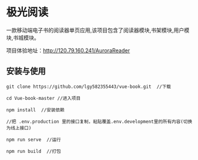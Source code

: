 # 极光阅读

一款移动端电子书的阅读器单页应用,该项目包含了阅读器模块,书架模块,用户模块,书城模块。

项目体验地址：http://120.79.160.241/AuroraReader

## 安装与使用

```git
git clone https://github.com/lgy582355443/vue-book.git  //下载

cd Vue-book-master //进入项目

npm install  //安装依赖

//把 .env.production 里的接口复制，粘贴覆盖.env.development里的所有内容(切换为线上接口)

npm run serve  //运行

npm run build  //打包

```




